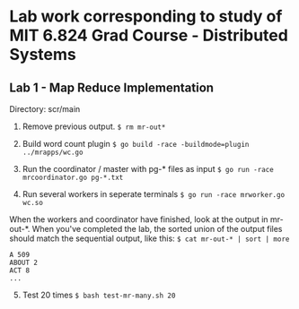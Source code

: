# Lab work corresponding to study of MIT 6.824 Grad Course -  Distributed Systems

 ## Lab 1 - Map Reduce Implementation

Directory: scr/main

1. Remove previous output.
 ```$ rm mr-out*```

2. Build word count plugin
 ```$ go build -race -buildmode=plugin ../mrapps/wc.go```

3. Run the coordinator / master with pg-* files as input
```$ go run -race mrcoordinator.go pg-*.txt```

4. Run several workers in seperate terminals
```$ go run -race mrworker.go wc.so```

When the workers and coordinator have finished, look at the output in mr-out-*. When you've completed the lab, the sorted union of the output files should match the sequential output, like this:
 ```$ cat mr-out-* | sort | more```
 
 ```
 A 509
 ABOUT 2
 ACT 8
 ...
```

5. Test 20 times
```$ bash test-mr-many.sh 20```
